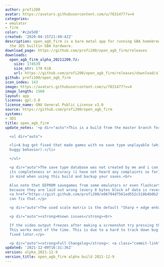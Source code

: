 ```yaml
---
author: profi200
avatar: https://avatars.githubusercontent.com/u/7831477?v=4
categories:
- emulator
- firm
color: '#c2e5d8'
created: '2020-04-15T21:49:42Z'
description: open_agb_firm is a bare metal app for running GBA homebrew/games using
  the 3DS builtin GBA hardware.
download_page: https://github.com/profi200/open_agb_firm/releases
downloads:
  open_agb_firm_alpha_20211209.7z:
    size: 174539
    size_str: 170 KiB
    url: https://github.com/profi200/open_agb_firm/releases/download/alpha_2021-12-9/open_agb_firm_alpha_20211209.7z
github: profi200/open_agb_firm
icon_index: 143
image: https://avatars.githubusercontent.com/u/7831477?v=4
image_length: 1560
layout: app
license: gpl-3.0
license_name: GNU General Public License v3.0
source: https://github.com/profi200/open_agb_firm
systems:
- 3DS
title: open_agb_firm
update_notes: '<p dir="auto">This is a build from the master branch for the impatient.</p>

  <ul dir="auto">

  <li>A bug got fixed that made games with no save type unplayable (white screen/other
  buggy behavior).</li>

  </ul>

  <p dir="auto">The save type database was not created by me and i can''t vouch for
  its completeness or accuracy (i have not heard any complaints so far). Keep that
  in mind when using this build and backup your saves.<br>

  Also note that EEPROM savegames from some emulators or even flashcarts are incompatible
  because they are laid out wrong (every 8 bytes block of data is reversed). This
  <a href="https://gist.github.com/profi200/e06794d7561ed552c518b4b0b2f5f2f6">tool</a>
  can fix that.</p>

  <p dir="auto">The used scale matrix is the default "Sharp + edge enhance" one.</p>

  <p dir="auto"><strong>Known issues</strong><br>

  If the video output freezes after making a screenshot try pressing the HOME button.
  This works most of the time. This is due to a hard to track down bug and will be
  fixed later.</p>

  <p dir="auto"><strong>Full Changelog</strong>: <a class="commit-link" href="https://github.com/profi200/open_agb_firm/compare/alpha_2021-11-21...alpha_2021-12-9"><tt>alpha_2021-11-21...alpha_2021-12-9</tt></a></p>'
updated: '2021-12-09T16:31:36Z'
version: alpha_2021-12-9
version_title: open_agb_firm alpha build 2021-12-9
---
```

